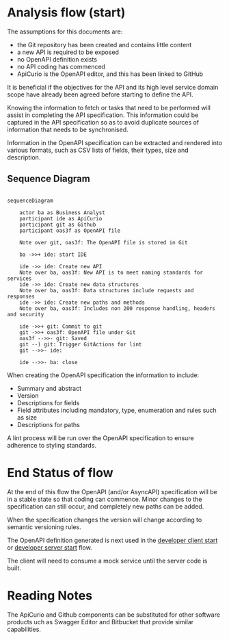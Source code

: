 # Analysis flow (start)


The assumptions for this documents are:

* the Git repository has been created and contains little content
* a new API is required to be exposed
* no OpenAPI definition exists
* no API coding has commenced
* ApiCurio is the OpenAPI editor, and this has been linked to GitHub

It is beneficial if the objectives for the API and its high level
service domain scope have already been agreed before starting 
to define the API.

Knowing the information to fetch or tasks that need to be performed
will assist in completing the API specification.  This information 
could be captured in the API specification so as to avoid duplicate 
sources of information that needs to be synchronised.

Information in the OpenAPI specification can be extracted and rendered
into various formats, such as CSV lists of fields, their types,
size and description.

## Sequence Diagram

```mermaid

sequenceDiagram

    actor ba as Business Analyst
    participant ide as ApiCurio
    participant git as Github
    participant oas3f as OpenAPI file

    Note over git, oas3f: The OpenAPI file is stored in Git

    ba ->>+ ide: start IDE

    ide ->> ide: Create new API
    Note over ba, oas3f: New API is to meet naming standards for services
    ide ->> ide: Create new data structures
    Note over ba, oas3f: Data structures include requests and responses
    ide ->> ide: Create new paths and methods
    Note over ba, oas3f: Includes non 200 response handling, headers and security
    
    ide ->>+ git: Commit to git
    git ->>+ oas3f: OpenAPI file under Git
    oas3f -->>- git: Saved
    git --) git: Trigger GitActions for lint
    git -->>- ide: 

    ide -->>- ba: close

```

When creating the OpenAPI specification the information to include:
* Summary and abstract
* Version
* Descriptions for fields
* Field attributes including mandatory, type, enumeration and rules such as size
* Descriptions for paths

A lint process will be run over the OpenAPI specification to ensure adherence
to styling standards.

# End Status of flow

At the end of this flow the OpenAPI (and/or AsyncAPI) specification will 
be in a stable state so that coding can commence.  Minor changes to the 
specification can still occur, and completely new paths can be added.

When the specification changes the version will change according
to semantic versioning rules.  

The OpenAPI definition generated is next used in the 
[developer client start](developers_client_start.md) or
[developer server start](developers_server_start.md) flow.

The client will need to consume a mock service until the
server code is built.

# Reading Notes

The ApiCurio and Github components can be substituted for 
other software products uch as Swagger Editor and Bitbucket 
that provide similar capabilities.

